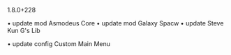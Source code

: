 1.8.0+228

• update mod Asmodeus Core
• update mod Galaxy Spacw
• update Steve Kun G's Lib

• update config Custom Main Menu

